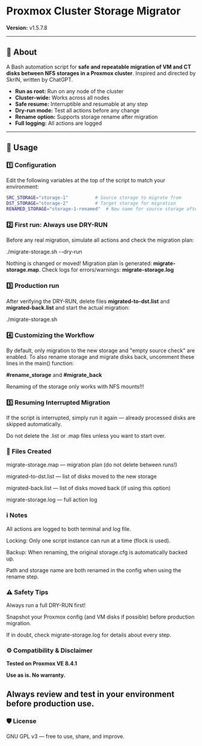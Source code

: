 # Proxmox Cluster Storage Migrator

**Version:** v1.5.7.8

---

## 📝 About

A Bash automation script for **safe and repeatable migration of VM and CT disks between NFS storages in a Proxmox cluster**.
Inspired and directed by SkrIN, written by ChatGPT.

- **Run as root:** Run on any node of the cluster
- **Cluster-wide:** Works across all nodes
- **Safe resume:** Interruptible and resumable at any step
- **Dry-run mode:** Test all actions before any change
- **Rename option:** Supports storage rename after migration
- **Full logging:** All actions are logged

---

## 🚀 Usage

### 1️⃣ Configuration

Edit the following variables at the top of the script to match your environment:

```bash
SRC_STORAGE="storage-1"          # Source storage to migrate from
DST_STORAGE="storage-2"          # Target storage for migration
RENAMED_STORAGE="storage-1-renamed"  # New name for source storage after migration (optional)
```

### 2️⃣ First run: Always use DRY-RUN

Before any real migration, simulate all actions and check the migration plan:

./migrate-storage.sh --dry-run

Nothing is changed or moved! Migration plan is generated: **migrate-storage.map**. Check logs for errors/warnings: **migrate-storage.log**

### 3️⃣ Production run

After verifying the DRY-RUN, delete files **migrated-to-dst.list** and **migrated-back.list** and
start the actual migration:

./migrate-storage.sh

### 4️⃣ Customizing the Workflow

By default, only migration to the new storage and "empty source check" are enabled.
To also rename storage and migrate disks back, uncomment these lines in the main() function:

**#rename_storage** and **#migrate_back**

Renaming of the storage only works with NFS mounts!!!

### 5️⃣ Resuming Interrupted Migration

If the script is interrupted, simply run it again — already processed disks are skipped
automatically.

Do not delete the .list or .map files unless you want to start over.

### 📄 Files Created

migrate-storage.map — migration plan (do not delete between runs!)

migrated-to-dst.list — list of disks moved to the new storage

migrated-back.list — list of disks moved back (if using this option)

migrate-storage.log — full action log

### ℹ️ Notes

All actions are logged to both terminal and log file.

Locking: Only one script instance can run at a time (flock is used).

Backup: When renaming, the original storage.cfg is automatically backed up.

Path and storage name are both renamed in the config when using the rename step.

### ⚠️ Safety Tips

Always run a full DRY-RUN first!

Snapshot your Proxmox config (and VM disks if possible) before production migration.

If in doubt, check migrate-storage.log for details about every step.

### ⚙️ Compatibility & Disclaimer

**Tested on Proxmox VE 8.4.1**

**Use as is. No warranty.**

## Always review and test in your environment before production use.

### 🛡 License
GNU GPL v3 — free to use, share, and improve.
